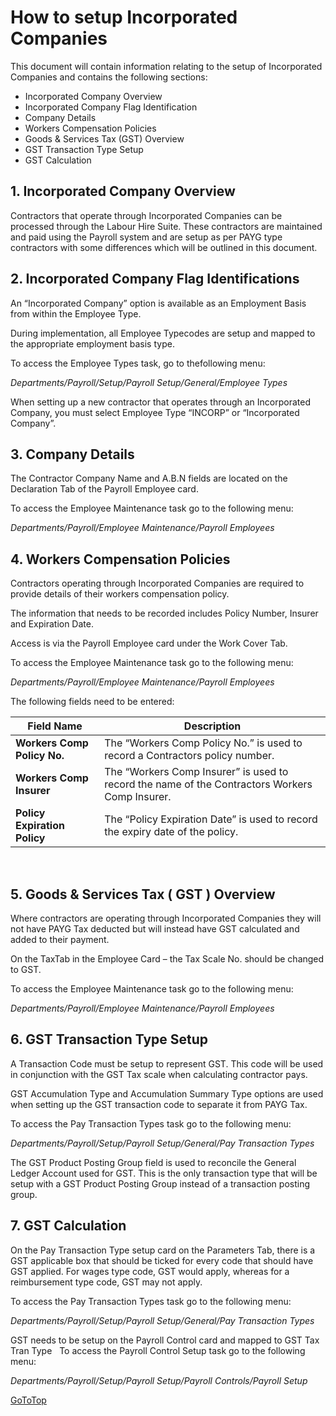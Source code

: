 # How to setup Incorporated Companies

This document will contain information relating to the setup of Incorporated Companies and contains the
following sections:

- Incorporated Company Overview
- Incorporated Company Flag Identification
- Company Details
- Workers Compensation Policies
- Goods & Services Tax (GST) Overview
- GST Transaction Type Setup
- GST Calculation 

## 1. Incorporated Company Overview

Contractors that operate through Incorporated
Companies can be processed through the Labour Hire Suite. These contractors are
maintained and paid using the Payroll system and are setup as per PAYG type
contractors with some differences which will be outlined in this document.

## 2. Incorporated Company Flag Identifications

An “Incorporated Company” option is available as an Employment Basis from within the Employee Type. 

During implementation, all Employee Typecodes are setup and mapped to the appropriate employment basis type. 

To access the Employee Types task, go to thefollowing menu:

*Departments/Payroll/Setup/Payroll Setup/General/Employee Types*

When setting up a new contractor that operates through an Incorporated Company, you must select Employee Type “INCORP” or “Incorporated Company”.
     
## 3. Company Details

The Contractor Company Name and A.B.N fields are located on the Declaration Tab of the Payroll Employee card.

To access the Employee Maintenance task go to the following menu: 

*Departments/Payroll/Employee Maintenance/Payroll Employees*
      
## 4. Workers Compensation Policies

Contractors operating through Incorporated Companies are required to provide details of their workers compensation policy.

The information that needs to be recorded
includes Policy Number, Insurer and Expiration Date.

Access is via the Payroll Employee card under the Work Cover Tab.

To access the Employee Maintenance task go to the following menu: 

*Departments/Payroll/Employee Maintenance/Payroll Employees*

The following fields need to be entered:

 |Field Name | Description
 |--------------------------------------------------------------- | --------------------------------------------------------------|
 |**Workers Comp Policy No.** |The “Workers Comp Policy No.” is used to  record a Contractors policy number.|
 |**Workers Comp Insurer** | The “Workers Comp Insurer” is used to record the name of the Contractors Workers Comp Insurer.|
|**Policy Expiration Policy**|The “Policy Expiration Date” is used to record the expiry date of the policy.|
       
## 5. Goods & Services Tax ( GST ) Overview

Where contractors are operating through Incorporated Companies they will not have PAYG Tax deducted but will instead
have GST calculated and added to their payment.

On the TaxTab in the Employee Card – the Tax Scale No. should be changed to GST.

To access the Employee Maintenance task go to the following menu: 

*Departments/Payroll/Employee Maintenance/Payroll Employees*
      
## 6. GST Transaction Type Setup

A Transaction Code must be setup to represent GST. This code will be used in conjunction with the GST Tax scale when
calculating contractor pays.

GST Accumulation Type and Accumulation Summary Type options are used when setting up the GST transaction code to
separate it from PAYG Tax.

To access the Pay Transaction Types task go to the following menu: 

*Departments/Payroll/Setup/Payroll Setup/General/Pay Transaction Types*

The GST Product Posting Group field is used to reconcile the General Ledger Account used for GST. This is the only
transaction type that will be setup with a GST Product Posting Group instead of a transaction posting group.
     
## 7. GST Calculation

On the Pay Transaction Type setup card on the Parameters Tab, there is a GST applicable box that should be ticked for every code that should have GST applied. For wages type code, GST would apply, whereas for a reimbursement type code, GST may not apply.

To access the Pay Transaction Types task go to the following menu: 

*Departments/Payroll/Setup/Payroll Setup/General/Pay Transaction Types*

GST needs to be setup on the Payroll Control card and mapped to GST Tax Tran Type
 
To access the Payroll Control Setup task go to the following menu: 

*Departments/Payroll/Setup/Payroll Setup/Payroll Controls/Payroll Setup*


 [GoToTop](#How-to-setup-Incorporated-Companies)


